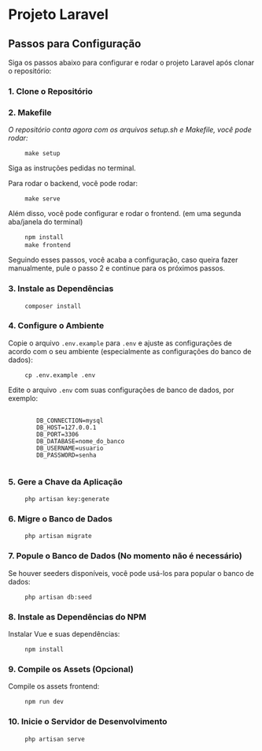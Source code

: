 <h1>Projeto Laravel</h1> 
<h2>Passos para Configuração</h2> 
<p>Siga os passos abaixo para configurar e rodar o projeto Laravel após clonar o repositório:</p> 
<h3>1. Clone o Repositório</h3> 

<h3>2. Makefile</h3>
<p><i>O repositório conta agora com os arquivos setup.sh e Makefile, você pode rodar:</i><p>

<pre>
    <code>make setup</code>
</pre>

<p>Siga as instruções pedidas no terminal.</p>
<p>Para rodar o backend, você pode rodar:</p>

<pre>
    <code>make serve</code>
</pre>

<p>Além disso, você pode configurar e rodar o frontend. (em uma segunda aba/janela do terminal)</p>
<pre>
    <code>npm install</code>
    <code>make frontend</code>
</pre>

<p>Seguindo esses passos, você acaba a configuração, caso queira fazer manualmente, pule o passo 2 e continue para os próximos passos.</p>


<h3>3. Instale as Dependências</h3>
<pre>
    <code>composer install </code>
</pre>
<h3>4. Configure o Ambiente</h3>
<p>Copie o arquivo <code>.env.example</code> para <code>.env</code> e ajuste as configurações de acordo com o seu ambiente (especialmente as configurações do banco de dados):</p>
<pre>
    <code>cp .env.example .env </code>
</pre> 
<p>Edite o arquivo <code>.env</code> com suas configurações de banco de dados, por exemplo:</p>
<pre>
    <code>
        DB_CONNECTION=mysql
        DB_HOST=127.0.0.1
        DB_PORT=3306
        DB_DATABASE=nome_do_banco
        DB_USERNAME=usuario
        DB_PASSWORD=senha
    </code>
</pre>
<h3>5. Gere a Chave da Aplicação</h3>
<pre>
    <code>php artisan key:generate </code>
</pre>
<h3>6. Migre o Banco de Dados</h3>
<pre>
    <code>php artisan migrate </code>
</pre>
<h3>7. Popule o Banco de Dados (No momento não é necessário)</h3>
<p>Se houver seeders disponíveis, você pode usá-los para popular o banco de dados:</p>
<pre>
    <code>php artisan db:seed </code>
</pre>
<h3>8. Instale as Dependências do NPM</h3>
<p>Instalar Vue e suas dependências:</p>
<pre>
    <code>npm install </code>
</pre>
<h3>9. Compile os Assets (Opcional)</h3>
<p>Compile os assets frontend:</p>
<pre>
    <code>npm run dev</code>
</pre>
<h3>10. Inicie o Servidor de Desenvolvimento</h3>
<pre>
    <code>php artisan serve </code>
</pre>